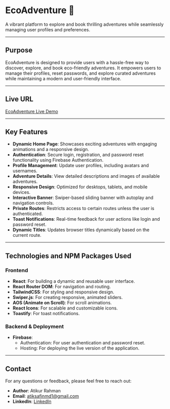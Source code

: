 # **EcoAdventure** 🌿  
A vibrant platform to explore and book thrilling adventures while seamlessly managing user profiles and preferences.

---

## **Purpose**
EcoAdventure is designed to provide users with a hassle-free way to discover, explore, and book eco-friendly adventures. It empowers users to manage their profiles, reset passwords, and explore curated adventures while maintaining a modern and user-friendly interface.

---

## **Live URL**
[EcoAdventure Live Demo](https://eco-adventure-21e6c.firebaseapp.com)

---

## **Key Features**
- **Dynamic Home Page**: Showcases exciting adventures with engaging animations and a responsive design.
- **Authentication**: Secure login, registration, and password reset functionality using Firebase Authentication.
- **Profile Management**: Update user profiles, including avatars and usernames.
- **Adventure Details**: View detailed descriptions and images of available adventures.
- **Responsive Design**: Optimized for desktops, tablets, and mobile devices.
- **Interactive Banner**: Swiper-based sliding banner with autoplay and navigation controls.
- **Private Routes**: Restricts access to certain routes unless the user is authenticated.
- **Toast Notifications**: Real-time feedback for user actions like login and password reset.
- **Dynamic Titles**: Updates browser titles dynamically based on the current route.

---

## **Technologies and NPM Packages Used**

### **Frontend**
- **React**: For building a dynamic and reusable user interface.
- **React Router DOM**: For navigation and routing.
- **TailwindCSS**: For styling and responsive design.
- **Swiper.js**: For creating responsive, animated sliders.
- **AOS (Animate on Scroll)**: For scroll animations.
- **React Icons**: For scalable and customizable icons.
- **Toastify**: For toast notifications.

### **Backend & Deployment**
- **Firebase**:
  - Authentication: For user authentication and password reset.
  - Hosting: For deploying the live version of the application.


---

## **Contact**

For any questions or feedback, please feel free to reach out:
- **Author**: Atikur Rahman
- **Email**: atiksafinmd1@gmail.com
- **LinkedIn**: [LinkedIn](nkedin.com/in/atikur-rahman-9680262b4/)
